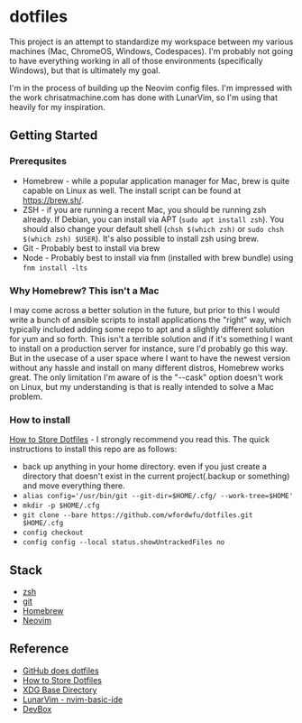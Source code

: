 # dotfiles

This project is an attempt to standardize my workspace between my various machines (Mac, ChromeOS, Windows, Codespaces).  I'm probably not going to have everything working in all of those environments (specifically Windows), but that is ultimately my goal.

I'm in the process of building up the Neovim config files.  I'm impressed with the work chrisatmachine.com has done with LunarVim, so I'm using that heavily for my inspiration.

## Getting Started

### Prerequsites

- Homebrew - while a popular application manager for Mac, brew is quite capable on Linux as well. The install script can be found at https://brew.sh/.
- ZSH - if you are running a recent Mac, you should be running zsh already.  If Debian, you can install via APT (`sudo apt install zsh`).  You should also change your default shell (`chsh $(which zsh)` or `sudo chsh $(which zsh) $USER`).  It's also possible to install zsh using brew.
- Git - Probably best to install via brew
- Node - Probably best to install via fnm (installed with brew bundle) using `fnm install -lts`

### Why Homebrew?  This isn't a Mac

I may come across a better solution in the future, but prior to this I would write a bunch of ansible scripts to install applications the "right" way, which typically included adding some repo to apt and a slightly different solution for yum and so forth.  This isn't a terrible solution and if it's something I want to install on a production server for instance, sure I'd probably go this way.  But in the usecase of a user space where I want to have the newest version without any hassle and install on many different distros, Homebrew works great.  The only limitation I'm aware of is the "--cask" option doesn't work on Linux, but my understanding is that is really intended to solve a Mac problem.

### How to install

[How to Store Dotfiles](https://atlassian.com/git/tutorials/dotfiles) - I strongly recommend you read this.  The quick instructions to install this repo are as follows:
- back up anything in your home directory.  even if you just create a directory that doesn't exist in the current project(.backup or something) and move everything there.
- `alias config='/usr/bin/git --git-dir=$HOME/.cfg/ --work-tree=$HOME'`
- `mkdir -p $HOME/.cfg`
- `git clone --bare https://github.com/wfordwfu/dotfiles.git $HOME/.cfg`
- `config checkout`
- `config config --local status.showUntrackedFiles no`

## Stack

- [zsh](https://www.zsh.org/)
- [git](https://git-scm.com/)
- [Homebrew](https://brew.sh/)
- [Neovim](https://neovim.io/)

## Reference

- [GitHub does dotfiles](https://dotfiles.github.io)
- [How to Store Dotfiles](https://atlassian.com/git/tutorials/dotfiles)
- [XDG Base Directory](https://wiki.archlinux.org/title/XDG_Base_Directory)
- [LunarVim - nvim-basic-ide](https://github.com/LunarVim/nvim-basic-ide)
- [DevBox](https://www.jetify.com/devbox/docs/)

